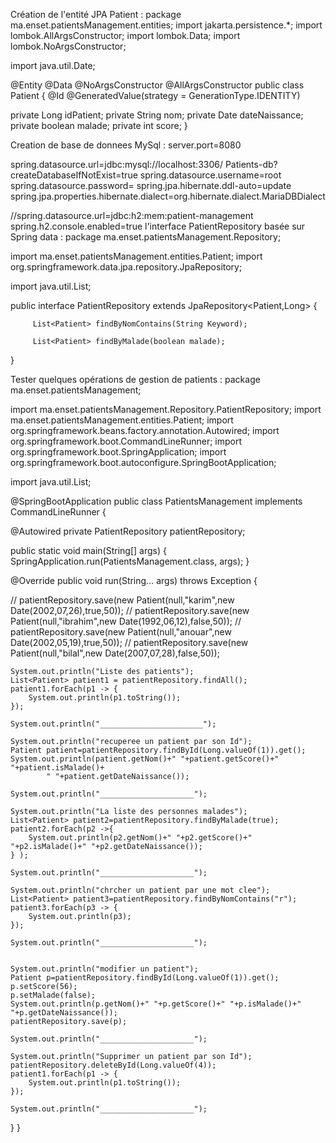 Création de l'entité JPA Patient :
package ma.enset.patientsManagement.entities;
import jakarta.persistence.*;
import lombok.AllArgsConstructor;
import lombok.Data;
import lombok.NoArgsConstructor;

import java.util.Date;

@Entity
@Data @NoArgsConstructor @AllArgsConstructor
public class Patient {
@Id @GeneratedValue(strategy = GenerationType.IDENTITY)

private Long idPatient;
private String nom;
private Date dateNaissance;
private boolean malade;
private int score;
}

Creation de base de donnees MySql :
server.port=8080

spring.datasource.url=jdbc:mysql://localhost:3306/ Patients-db?createDatabaseIfNotExist=true
spring.datasource.username=root
spring.datasource.password=
spring.jpa.hibernate.ddl-auto=update
spring.jpa.properties.hibernate.dialect=org.hibernate.dialect.MariaDBDialect

//spring.datasource.url=jdbc:h2:mem:patient-management
spring.h2.console.enabled=true
l'interface PatientRepository basée sur Spring data :
package ma.enset.patientsManagement.Repository;

import ma.enset.patientsManagement.entities.Patient;
import org.springframework.data.jpa.repository.JpaRepository;

import java.util.List;

public interface PatientRepository extends JpaRepository<Patient,Long> {

         List<Patient> findByNomContains(String Keyword);

         List<Patient> findByMalade(boolean malade);
}

Tester quelques opérations de gestion de patients :
package ma.enset.patientsManagement;

import ma.enset.patientsManagement.Repository.PatientRepository;
import ma.enset.patientsManagement.entities.Patient;
import org.springframework.beans.factory.annotation.Autowired;
import org.springframework.boot.CommandLineRunner;
import org.springframework.boot.SpringApplication;
import org.springframework.boot.autoconfigure.SpringBootApplication;

import java.util.List;

@SpringBootApplication
public class PatientsManagement implements CommandLineRunner {

@Autowired
private PatientRepository patientRepository;

public static void main(String[] args) {
    SpringApplication.run(PatientsManagement.class, args);
}

@Override
public void run(String... args) throws Exception {

//        patientRepository.save(new Patient(null,"karim",new Date(2002,07,26),true,50));
//        patientRepository.save(new Patient(null,"ibrahim",new Date(1992,06,12),false,50));
//        patientRepository.save(new Patient(null,"anouar",new Date(2002,05,19),true,50));
// patientRepository.save(new Patient(null,"bilal",new Date(2007,07,28),false,50));

    System.out.println("Liste des patients");
    List<Patient> patient1 = patientRepository.findAll();
    patient1.forEach(p1 -> {
        System.out.println(p1.toString());
    });

    System.out.println("_______________________");

    System.out.println("recuperee un patient par son Id");
    Patient patient=patientRepository.findById(Long.valueOf(1)).get();
    System.out.println(patient.getNom()+" "+patient.getScore()+" "+patient.isMalade()+
            " "+patient.getDateNaissance());

    System.out.println("_____________________");

    System.out.println("La liste des personnes malades");
    List<Patient> patient2=patientRepository.findByMalade(true);
    patient2.forEach(p2 ->{
        System.out.println(p2.getNom()+" "+p2.getScore()+" "+p2.isMalade()+" "+p2.getDateNaissance());
    } );

    System.out.println("_____________________");

    System.out.println("chrcher un patient par une mot clee");
    List<Patient> patient3=patientRepository.findByNomContains("r");
    patient3.forEach(p3 -> {
        System.out.println(p3);
    });

    System.out.println("_____________________");


    System.out.println("modifier un patient");
    Patient p=patientRepository.findById(Long.valueOf(1)).get();
    p.setScore(56);
    p.setMalade(false);
    System.out.println(p.getNom()+" "+p.getScore()+" "+p.isMalade()+" "+p.getDateNaissance());
    patientRepository.save(p);

    System.out.println("_____________________");

    System.out.println("Supprimer un patient par son Id");
    patientRepository.deleteById(Long.valueOf(4));
    patient1.forEach(p1 -> {
        System.out.println(p1.toString());
    });

    System.out.println("_____________________");










}
}
